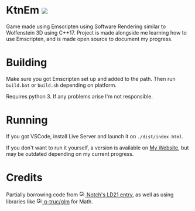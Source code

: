 # KtnEm [<img src="https://img.shields.io/github/license/Kirdow/KtnEm?style=flat-square">](https://github.com/Kirdow/KtnEm/blob/master/LICENSE)
Game made using Emscripten using Software Rendering similar to Wolfenstein 3D using C++17. Project is made alongside me learning how to use Emscripten, and is made open source to document my progress.

# Building
Make sure you got Emscripten set up and added to the path. Then run ``build.bat`` or ``build.sh`` depending on platform.

Requires python 3. If any problems arise I'm not responsible.

# Running
If you got VSCode, install Live Server and launch it on ``./dist/index.html``.

If you don't want to run it yourself, a version is available on [My Website](https://ktnuity.com/r3d/), but may be outdated depending on my current progress.

# Credits
Partially borrowing code from [<picture><source media="(prefers-color-scheme: dark)" srcset="https://github.githubassets.com/favicons/favicon-dark.png"><img src="https://github.githubassets.com/favicons/favicon.png" alt="GitHub" width="16" height="16"></picture> Notch's LD21 entry](https://github.com/skeeto/Prelude-of-the-Chambered), as well as using libraries like [<picture><source media="(prefers-color-scheme: dark)" srcset="https://github.githubassets.com/favicons/favicon-dark.png"><img src="https://github.githubassets.com/favicons/favicon.png" alt="GitHub" width="16" height="16"></picture> g-truc/glm](https://github.com/g-truc/glm) for Math.

